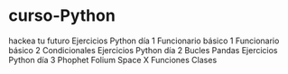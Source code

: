 # curso-Python
hackea tu futuro
Ejercicios Python día 1
Funcionario básico 1
Funcionario básico 2
Condicionales
Ejercicios Python día 2
Bucles
Pandas
Ejercicios Python día 3
Phophet
Folium
Space X
Funciones
Clases
